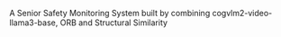 A Senior Safety Monitoring System built by combining cogvlm2-video-llama3-base, ORB and Structural Similarity
